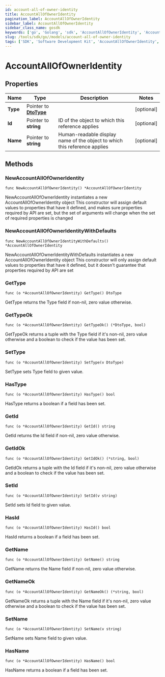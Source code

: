 ```yaml
---
id: account-all-of-owner-identity
title: AccountAllOfOwnerIdentity
pagination_label: AccountAllOfOwnerIdentity
sidebar_label: AccountAllOfOwnerIdentity
sidebar_class_name: gosdk
keywords: ['go', 'Golang', 'sdk', 'AccountAllOfOwnerIdentity', 'AccountAllOfOwnerIdentity'] 
slug: /tools/sdk/go//models/account-all-of-owner-identity
tags: ['SDK', 'Software Development Kit', 'AccountAllOfOwnerIdentity', 'AccountAllOfOwnerIdentity']
---
```


# AccountAllOfOwnerIdentity

## Properties

Name | Type | Description | Notes
------------ | ------------- | ------------- | -------------
**Type** | Pointer to [**DtoType**](dto-type) |  | [optional] 
**Id** | Pointer to **string** | ID of the object to which this reference applies | [optional] 
**Name** | Pointer to **string** | Human-readable display name of the object to which this reference applies | [optional] 

## Methods

### NewAccountAllOfOwnerIdentity

`func NewAccountAllOfOwnerIdentity() *AccountAllOfOwnerIdentity`

NewAccountAllOfOwnerIdentity instantiates a new AccountAllOfOwnerIdentity object
This constructor will assign default values to properties that have it defined,
and makes sure properties required by API are set, but the set of arguments
will change when the set of required properties is changed

### NewAccountAllOfOwnerIdentityWithDefaults

`func NewAccountAllOfOwnerIdentityWithDefaults() *AccountAllOfOwnerIdentity`

NewAccountAllOfOwnerIdentityWithDefaults instantiates a new AccountAllOfOwnerIdentity object
This constructor will only assign default values to properties that have it defined,
but it doesn't guarantee that properties required by API are set

### GetType

`func (o *AccountAllOfOwnerIdentity) GetType() DtoType`

GetType returns the Type field if non-nil, zero value otherwise.

### GetTypeOk

`func (o *AccountAllOfOwnerIdentity) GetTypeOk() (*DtoType, bool)`

GetTypeOk returns a tuple with the Type field if it's non-nil, zero value otherwise
and a boolean to check if the value has been set.

### SetType

`func (o *AccountAllOfOwnerIdentity) SetType(v DtoType)`

SetType sets Type field to given value.

### HasType

`func (o *AccountAllOfOwnerIdentity) HasType() bool`

HasType returns a boolean if a field has been set.

### GetId

`func (o *AccountAllOfOwnerIdentity) GetId() string`

GetId returns the Id field if non-nil, zero value otherwise.

### GetIdOk

`func (o *AccountAllOfOwnerIdentity) GetIdOk() (*string, bool)`

GetIdOk returns a tuple with the Id field if it's non-nil, zero value otherwise
and a boolean to check if the value has been set.

### SetId

`func (o *AccountAllOfOwnerIdentity) SetId(v string)`

SetId sets Id field to given value.

### HasId

`func (o *AccountAllOfOwnerIdentity) HasId() bool`

HasId returns a boolean if a field has been set.

### GetName

`func (o *AccountAllOfOwnerIdentity) GetName() string`

GetName returns the Name field if non-nil, zero value otherwise.

### GetNameOk

`func (o *AccountAllOfOwnerIdentity) GetNameOk() (*string, bool)`

GetNameOk returns a tuple with the Name field if it's non-nil, zero value otherwise
and a boolean to check if the value has been set.

### SetName

`func (o *AccountAllOfOwnerIdentity) SetName(v string)`

SetName sets Name field to given value.

### HasName

`func (o *AccountAllOfOwnerIdentity) HasName() bool`

HasName returns a boolean if a field has been set.


